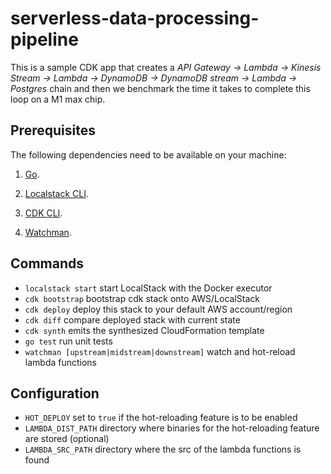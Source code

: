 # serverless-data-processing-pipeline

This is a sample CDK app that creates a *API Gateway -> Lambda -> Kinesis Stream -> Lambda -> DynamoDB -> DynamoDB stream -> Lambda -> Postgres* chain and then we benchmark the time it takes to complete this loop on a M1 max chip.

## Prerequisites

The following dependencies need to be available on your machine:

1. [Go](https://go.dev/doc/install).

1. [Localstack CLI](https://docs.localstack.cloud/getting-started/installation/).

1. [CDK CLI](https://docs.aws.amazon.com/cdk/v2/guide/getting_started.html).

1. [Watchman](https://facebook.github.io/watchman/docs/install).

## Commands

 * `localstack start`                         start LocalStack with the Docker executor
 * `cdk bootstrap`                            bootstrap cdk stack onto AWS/LocalStack
 * `cdk deploy`                               deploy this stack to your default AWS account/region
 * `cdk diff`                                 compare deployed stack with current state
 * `cdk synth`                                emits the synthesized CloudFormation template
 * `go test`                                  run unit tests
 * `watchman [upstream|midstream|downstream]` watch and hot-reload lambda functions

## Configuration

* `HOT_DEPLOY`       set to `true` if the hot-reloading feature is to be enabled
* `LAMBDA_DIST_PATH` directory where binaries for the hot-reloading feature are stored (optional)
* `LAMBDA_SRC_PATH`  directory where the src of the lambda functions is found
